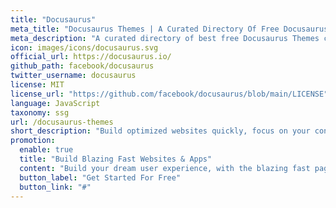 ```yaml
---
title: "Docusaurus"
meta_title: "Docusaurus Themes | A Curated Directory Of Free Docusaurus Themes"
meta_description: "A curated directory of best free Docusaurus Themes created by independent web designers & developers that are open source, MIT licensed & available for free to download."
icon: images/icons/docusaurus.svg
official_url: https://docusaurus.io/
github_path: facebook/docusaurus
twitter_username: docusaurus
license: MIT
license_url: "https://github.com/facebook/docusaurus/blob/main/LICENSE"
language: JavaScript
taxonomy: ssg
url: /docusaurus-themes
short_description: "Build optimized websites quickly, focus on your content. Simply write docs and blog posts with Markdown/MDX and Docusaurus will publish a set of static HTML files ready to serve."
promotion:
  enable: true
  title: "Build Blazing Fast Websites & Apps"
  content: "Build your dream user experience, with the blazing fast page speed and SEO-efficiency like never before."
  button_label: "Get Started For Free"
  button_link: "#"
---
```


